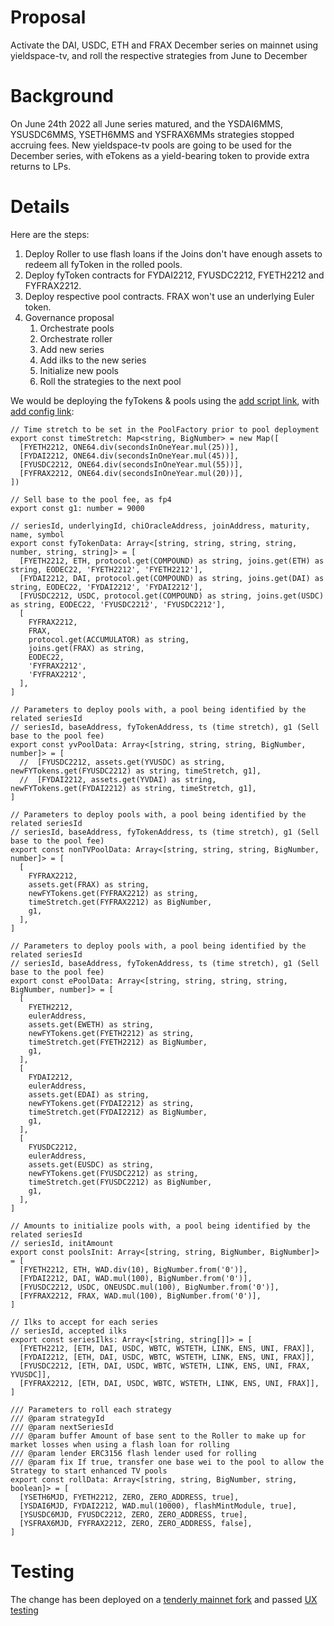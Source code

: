# Proposal
Activate the DAI, USDC, ETH and FRAX December series on mainnet using yieldspace-tv, and roll the respective strategies from June to December

# Background
On June 24th 2022 all June series matured, and the YSDAI6MMS, YSUSDC6MMS, YSETH6MMS and YSFRAX6MMs strategies stopped accruing fees. New yieldspace-tv pools are going to be used for the December series, with eTokens as a yield-bearing token to provide extra returns to LPs.

# Details
Here are the steps:
1. Deploy Roller to use flash loans if the Joins don't have enough assets to redeem all fyToken in the rolled pools.
2. Deploy fyToken contracts for FYDAI2212, FYUSDC2212, FYETH2212 and FYFRAX2212.
3. Deploy respective pool contracts. FRAX won't use an underlying Euler token.
4. Governance proposal
    1. Orchestrate pools
    2. Orchestrate roller
    3. Add new series
    4. Add ilks to the new series
    5. Initialize new pools
    6. Roll the strategies to the next pool

We would be deploying the fyTokens & pools using the [add script link](), with [add config link]():

```
// Time stretch to be set in the PoolFactory prior to pool deployment
export const timeStretch: Map<string, BigNumber> = new Map([
  [FYETH2212, ONE64.div(secondsInOneYear.mul(25))],
  [FYDAI2212, ONE64.div(secondsInOneYear.mul(45))],
  [FYUSDC2212, ONE64.div(secondsInOneYear.mul(55))],
  [FYFRAX2212, ONE64.div(secondsInOneYear.mul(20))],
])

// Sell base to the pool fee, as fp4
export const g1: number = 9000

// seriesId, underlyingId, chiOracleAddress, joinAddress, maturity, name, symbol
export const fyTokenData: Array<[string, string, string, string, number, string, string]> = [
  [FYETH2212, ETH, protocol.get(COMPOUND) as string, joins.get(ETH) as string, EODEC22, 'FYETH2212', 'FYETH2212'],
  [FYDAI2212, DAI, protocol.get(COMPOUND) as string, joins.get(DAI) as string, EODEC22, 'FYDAI2212', 'FYDAI2212'],
  [FYUSDC2212, USDC, protocol.get(COMPOUND) as string, joins.get(USDC) as string, EODEC22, 'FYUSDC2212', 'FYUSDC2212'],
  [
    FYFRAX2212,
    FRAX,
    protocol.get(ACCUMULATOR) as string,
    joins.get(FRAX) as string,
    EODEC22,
    'FYFRAX2212',
    'FYFRAX2212',
  ],
]

// Parameters to deploy pools with, a pool being identified by the related seriesId
// seriesId, baseAddress, fyTokenAddress, ts (time stretch), g1 (Sell base to the pool fee)
export const yvPoolData: Array<[string, string, string, BigNumber, number]> = [
  //  [FYUSDC2212, assets.get(YVUSDC) as string, newFYTokens.get(FYUSDC2212) as string, timeStretch, g1],
  //  [FYDAI2212, assets.get(YVDAI) as string, newFYTokens.get(FYDAI2212) as string, timeStretch, g1],
]

// Parameters to deploy pools with, a pool being identified by the related seriesId
// seriesId, baseAddress, fyTokenAddress, ts (time stretch), g1 (Sell base to the pool fee)
export const nonTVPoolData: Array<[string, string, string, BigNumber, number]> = [
  [
    FYFRAX2212,
    assets.get(FRAX) as string,
    newFYTokens.get(FYFRAX2212) as string,
    timeStretch.get(FYFRAX2212) as BigNumber,
    g1,
  ],
]

// Parameters to deploy pools with, a pool being identified by the related seriesId
// seriesId, baseAddress, fyTokenAddress, ts (time stretch), g1 (Sell base to the pool fee)
export const ePoolData: Array<[string, string, string, string, BigNumber, number]> = [
  [
    FYETH2212,
    eulerAddress,
    assets.get(EWETH) as string,
    newFYTokens.get(FYETH2212) as string,
    timeStretch.get(FYETH2212) as BigNumber,
    g1,
  ],
  [
    FYDAI2212,
    eulerAddress,
    assets.get(EDAI) as string,
    newFYTokens.get(FYDAI2212) as string,
    timeStretch.get(FYDAI2212) as BigNumber,
    g1,
  ],
  [
    FYUSDC2212,
    eulerAddress,
    assets.get(EUSDC) as string,
    newFYTokens.get(FYUSDC2212) as string,
    timeStretch.get(FYUSDC2212) as BigNumber,
    g1,
  ],
]

// Amounts to initialize pools with, a pool being identified by the related seriesId
// seriesId, initAmount
export const poolsInit: Array<[string, string, BigNumber, BigNumber]> = [
  [FYETH2212, ETH, WAD.div(10), BigNumber.from('0')],
  [FYDAI2212, DAI, WAD.mul(100), BigNumber.from('0')],
  [FYUSDC2212, USDC, ONEUSDC.mul(100), BigNumber.from('0')],
  [FYFRAX2212, FRAX, WAD.mul(100), BigNumber.from('0')],
]

// Ilks to accept for each series
// seriesId, accepted ilks
export const seriesIlks: Array<[string, string[]]> = [
  [FYETH2212, [ETH, DAI, USDC, WBTC, WSTETH, LINK, ENS, UNI, FRAX]],
  [FYDAI2212, [ETH, DAI, USDC, WBTC, WSTETH, LINK, ENS, UNI, FRAX]],
  [FYUSDC2212, [ETH, DAI, USDC, WBTC, WSTETH, LINK, ENS, UNI, FRAX, YVUSDC]],
  [FYFRAX2212, [ETH, DAI, USDC, WBTC, WSTETH, LINK, ENS, UNI, FRAX]],
]

/// Parameters to roll each strategy
/// @param strategyId
/// @param nextSeriesId
/// @param buffer Amount of base sent to the Roller to make up for market losses when using a flash loan for rolling
/// @param lender ERC3156 flash lender used for rolling
/// @param fix If true, transfer one base wei to the pool to allow the Strategy to start enhanced TV pools
export const rollData: Array<[string, string, BigNumber, string, boolean]> = [
  [YSETH6MJD, FYETH2212, ZERO, ZERO_ADDRESS, true],
  [YSDAI6MJD, FYDAI2212, WAD.mul(10000), flashMintModule, true],
  [YSUSDC6MJD, FYUSDC2212, ZERO, ZERO_ADDRESS, true],
  [YSFRAX6MJD, FYFRAX2212, ZERO, ZERO_ADDRESS, false],
]
```

# Testing
The change has been deployed on a [tenderly mainnet fork](https://dashboard.tenderly.co/Yield/v2/fork/45fc251f-fd4f-479c-aba8-cdfc9bb82653) and passed [UX testing](https://docs.google.com/spreadsheets/d/1H--DrP57ikEXlrvhp44t-7rFGYYrPZEpajSROfI8HWA/edit#gid=513492953)